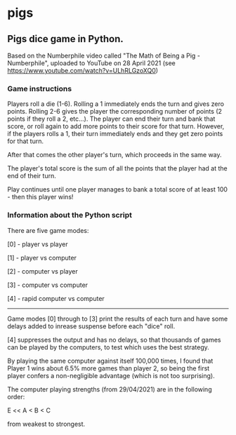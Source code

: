 # pigs
## Pigs dice game in Python.

Based on the Numberphile video called "The Math of Being a Pig - Numberphile",
uploaded to YouTube on 28 April 2021 (see https://www.youtube.com/watch?v=ULhRLGzoXQ0)

### Game instructions
Players roll a die (1-6). 
Rolling a 1 immediately ends the turn and gives zero points.
Rolling 2-6 gives the player the corresponding number of points (2 points if they roll a 2, etc...).
The player can end their turn and bank that score, or roll again to add more points to their score for that turn.
However, if the players rolls a 1, their turn immediately ends and they get zero points for that turn.

After that comes the other player's turn, which proceeds in the same way.

The player's total score is the sum of all the points that the player had at the end of their turn.

Play continues until one player manages to bank a total score of at least 100 - then this player wins!

### Information about the Python script

There are five game modes:

[0] - player vs player

[1] - player vs computer

[2] - computer vs player

[3] - computer vs computer

[4] - rapid computer vs computer

------------

Game modes [0] through to [3] print the results of each turn and have some delays added to inrease suspense before each "dice" roll.

[4] suppresses the output and has no delays, so that thousands of games can be played by the computers, to test which uses the best strategy.

By playing the same computer against itself 100,000 times, I found that Player 1 wins about 6.5% more games than player 2,
so being the first player confers a non-negligible advantage (which is not too surprising).

The computer playing strengths (from 29/04/2021) are in the following order:

E << A < B < C

from weakest to strongest.
